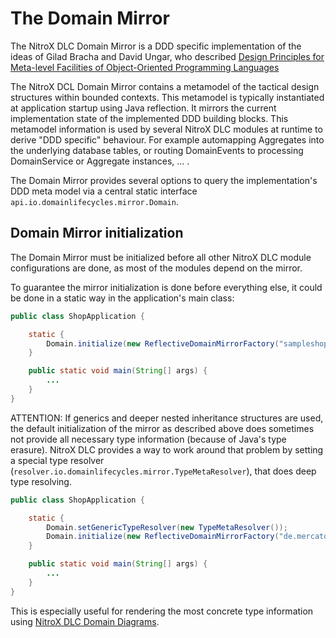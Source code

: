 # The Domain Mirror

The NitroX DLC Domain Mirror is a DDD specific implementation of the ideas of Gilad Bracha and David Ungar, who described
[Design Principles for Meta-level Facilities of Object-Oriented Programming Languages](https://bracha.org/mirrors.pdf)

The NitroX DCL Domain Mirror contains a metamodel of the tactical design structures within bounded contexts. This metamodel is typically 
instantiated at application startup using Java reflection. It mirrors the current implementation state of the implemented
DDD building blocks. This metamodel information is used by several NitroX DLC modules at runtime to derive "DDD specific" 
behaviour. For example automapping Aggregates into the underlying database tables, or routing DomainEvents to processing 
DomainService or Aggregate instances, ... .

The Domain Mirror provides several options to query the implementation's DDD meta model 
via a central static interface `api.io.domainlifecycles.mirror.Domain`.

## Domain Mirror initialization

The Domain Mirror must be initialized before all other NitroX DLC module configurations are done, as most of the modules 
depend on the mirror.

To guarantee the mirror initialization is done before everything else, it could be done in a static way in the application's main class:
```Java
public class ShopApplication {

    static {
        Domain.initialize(new ReflectiveDomainMirrorFactory("sampleshop"));
    }

    public static void main(String[] args) {
        ...
    }
}
```

ATTENTION: If generics and deeper nested inheritance structures are used, the default initialization of the mirror as described above
does sometimes not provide all necessary type information (because of Java's type erasure). NitroX DLC provides a way to work around that problem by
setting a special type resolver (`resolver.io.domainlifecycles.mirror.TypeMetaResolver`), that does deep type resolving.

```Java
public class ShopApplication {

    static {
        Domain.setGenericTypeResolver(new TypeMetaResolver());
        Domain.initialize(new ReflectiveDomainMirrorFactory("de.mercator.portal"));
    }

    public static void main(String[] args) {
        ...
    }
}
```

This is especially useful for rendering the most concrete type information using [NitroX DLC Domain Diagrams](./readme_diagrammer.md).


